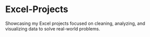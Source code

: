 # Excel-Projects
Showcasing my Excel projects focused on cleaning, analyzing, and visualizing data to solve real-world problems.
